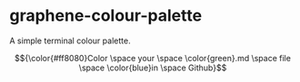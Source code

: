 # graphene-colour-palette
A simple terminal colour palette.

$${\color{#ff8080}Color \space your \space \color{green}.md \space file \space \color{blue}in \space Github}$$

